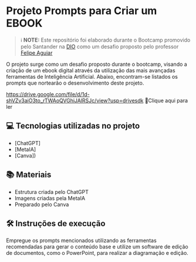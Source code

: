 

# Projeto Prompts para Criar um EBOOK


 > ℹ️ **NOTE:** Este repositório foi elaborado durante o Bootcamp promovido pelo Santander na [DIO](https://dio.me) como um desafio proposto pelo professor [Felipe Aguiar](https://github.com/felipeAguiarCode)

O projeto surge como um desafio proposto durante o bootcamp, visando a criação de um ebook digital através da utilização das mais avançadas ferramentas de Inteligência Artificial. Abaixo, encontram-se listados os prompts que nortearão o desenvolvimento deste projeto.

https://drive.google.com/file/d/1d-shVZv3aiO3to_rTWAoQVGhiJAlRSJc/view?usp=drivesdk 📕Clique aqui para ler</a>

## 💻 Tecnologias utilizadas no projeto

- [ChatGPT]
- [MetaIA]
- [Canva])


## 📚 Materiais

- Estrutura criada pelo ChatGPT 
- Imagens criadas pela MetaIA
- Preparado pelo Canva 

## 🛠️ Instruções de execução

Empregue os prompts mencionados utilizando as ferramentas recomendadas para gerar o conteúdo base e utilize um software de edição de documentos, como o PowerPoint, para realizar a diagramação e edição.


